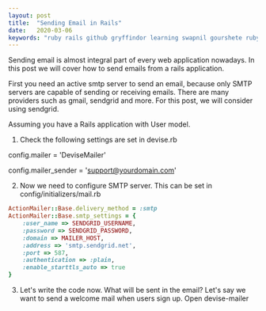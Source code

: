 ```yaml
---
layout: post
title:  "Sending Email in Rails"
date:   2020-03-06
keywords: "ruby rails github gryffindor learning swapnil gourshete ruby on rails sidekiq background-jobs async"
---
```


Sending email is almost integral part of every web application nowadays. In this post we will cover how to send emails
from a rails application.

First you need an active smtp server to send an email, because only SMTP servers are capable of sending or receiving emails.
There are many providers such as gmail, sendgrid and more. For this post, we will consider using sendgrid.

Assuming you have a Rails application with User model.

1. Check the following settings are set in devise.rb
 
config.mailer = 'DeviseMailer'

config.mailer_sender = 'support@yourdomain.com'

2. Now we need to configure SMTP server. This can be set in config/initializers/mail.rb

```ruby
ActionMailer::Base.delivery_method = :smtp
ActionMailer::Base.smtp_settings = {
    :user_name => SENDGRID_USERNAME,
    :password => SENDGRID_PASSWORD,
    :domain => MAILER_HOST,
    :address => 'smtp.sendgrid.net',
    :port => 587,
    :authentication => :plain,
    :enable_starttls_auto => true
} 
```

3. Let's write the code now. What will be sent in the email? Let's say we want to send a welcome mail when users sign up.
Open devise-mailer